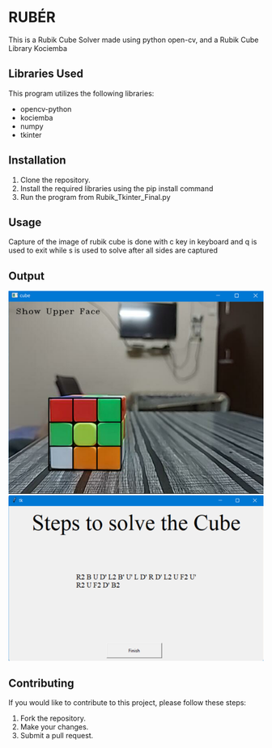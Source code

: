 # RUBÉR 

This is a Rubik Cube Solver made using python open-cv, and a Rubik Cube Library Kociemba

## Libraries Used

This program utilizes the following libraries:

- opencv-python
- kociemba
- numpy
- tkinter

## Installation

1. Clone the repository.
2. Install the required libraries using the pip install command
3. Run the program from Rubik_Tkinter_Final.py

## Usage

Capture of the image of rubik cube is done with c key in keyboard and q is used to exit while s is used to solve after all sides are captured

## Output

![](https://github.com/TheSansySasy/RUB-R/blob/main/assets/Screenshot%202023-05-06%20004406.png)
![](https://github.com/TheSansySasy/RUB-R/blob/main/assets/Screenshot%202023-05-06%20004429.png)

## Contributing

If you would like to contribute to this project, please follow these steps:

1. Fork the repository.
2. Make your changes.
3. Submit a pull request.
